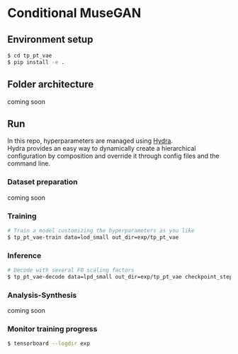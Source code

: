 # Conditional MuseGAN

## Environment setup

```bash
$ cd tp_pt_vae
$ pip install -e .
```

## Folder architecture
coming soon

## Run

In this repo, hyperparameters are managed using [Hydra](https://hydra.cc/docs/intro/).<br>
Hydra provides an easy way to dynamically create a hierarchical configuration by composition and override it through config files and the command line.

### Dataset preparation
coming soon

### Training

```bash
# Train a model customizing the hyperparameters as you like
$ tp_pt_vae-train data=lod_small out_dir=exp/tp_pt_vae
```

### Inference

```bash
# Decode with several F0 scaling factors
$ tp_pt_vae-decode data=lpd_small out_dir=exp/tp_pt_vae checkpoint_steps=400000
```

### Analysis-Synthesis

coming soon

### Monitor training progress

```bash
$ tensorboard --logdir exp
```
